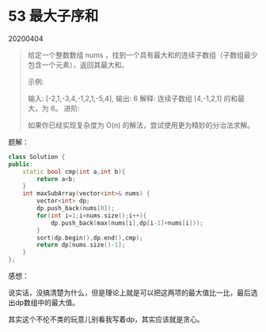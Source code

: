 # 53 最大子序和

20200404

> 给定一个整数数组 nums ，找到一个具有最大和的连续子数组（子数组最少包含一个元素），返回其最大和。
>
> 示例:
>
> 输入: [-2,1,-3,4,-1,2,1,-5,4],
> 输出: 6
> 解释: 连续子数组 [4,-1,2,1] 的和最大，为 6。
> 进阶:
>
> 如果你已经实现复杂度为 O(n) 的解法，尝试使用更为精妙的分治法求解。
>

题解：

```c++
class Solution {
public:
    static bool cmp(int a,int b){
        return a<b;
    }
    int maxSubArray(vector<int>& nums) {
        vector<int> dp;
        dp.push_back(nums[0]);
        for(int i=1;i<nums.size();i++){
            dp.push_back(max(nums[i],dp[i-1]+nums[i]));
        }
        sort(dp.begin(),dp.end(),cmp);
        return dp[nums.size()-1];
    }
};
```

感想：

说实话，没搞清楚为什么，但是理论上就是可以把这两项的最大值比一比，最后选出dp数组中的最大值。

其实这个不伦不类的玩意儿别看我写着dp，其实应该就是贪心。